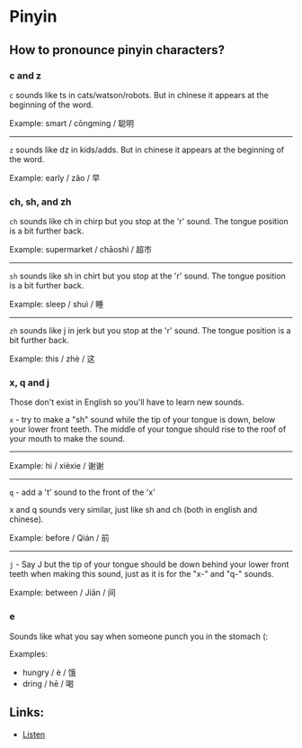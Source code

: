 # Pinyin

## How to pronounce pinyin characters?

### c and z

`c` sounds like ts in cats/watson/robots. But in chinese it appears at the beginning of the word.

Example: smart / cōngming / 聪明

---

`z` sounds like dz in kids/adds. But in chinese it appears at the beginning of the word.

Example: early / zǎo / 早

### ch, sh, and zh

`ch` sounds like ch in chirp but you stop at the 'r' sound. The tongue position is a bit further back.

Example: supermarket / chāoshì / 超市

---

`sh` sounds like sh in chirt but you stop at the 'r' sound. The tongue position is a bit further back.

Example: sleep / shuì / 睡

---

`zh` sounds like j in jerk but you stop at the 'r' sound. The tongue position is a bit further back.

Example: this / zhè / 这

### x, q and j

Those don't exist in English so you'll have to learn new sounds.

`x` - try to make a "sh" sound while the tip of your tongue is down, below your lower front teeth. The middle of your tongue should rise to the roof of your mouth to make the sound.

---

Example: hi / xièxie / 谢谢

---

`q` - add a 't' sound to the front of the 'x'

x and q sounds very similar, just like sh and ch (both in english and chinese).

Example: before / Qián / 前

---

`j` - Say J but the tip of your tongue should be down behind your lower front teeth when making this sound, just as it is for the "x-" and "q-" sounds.

Example: between / Jiān / 间

### e

Sounds like what you say when someone punch you in the stomach (:

Examples:

* hungry / è / 饿
* dring / hē / 喝

## Links:
* [Listen](https://resources.allsetlearning.com/chinese/pronunciation/Tough_sounds_(basic))
